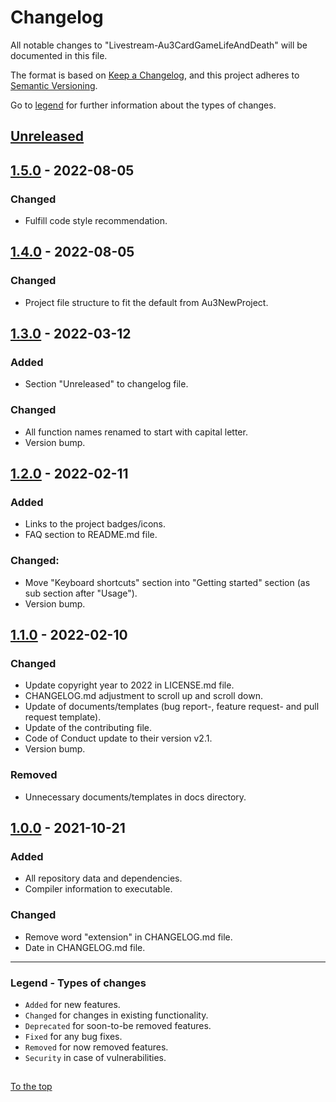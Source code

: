 #####

# Changelog

All notable changes to "Livestream-Au3CardGameLifeAndDeath" will be documented in this file.

The format is based on [Keep a Changelog](https://keepachangelog.com/en/1.0.0/),
and this project adheres to [Semantic Versioning](https://semver.org/spec/v2.0.0.html).

Go to [legend](#legend---types-of-changes) for further information about the types of changes.

## [Unreleased]

## [1.5.0] - 2022-08-05

### Changed

- Fulfill code style recommendation.

## [1.4.0] - 2022-08-05

### Changed

- Project file structure to fit the default from Au3NewProject.

## [1.3.0] - 2022-03-12

### Added

- Section "Unreleased" to changelog file.

### Changed

- All function names renamed to start with capital letter.
- Version bump.

## [1.2.0] - 2022-02-11

### Added

- Links to the project badges/icons.
- FAQ section to README.md file.

### Changed:

- Move "Keyboard shortcuts" section into "Getting started" section (as sub section after "Usage").
- Version bump.

## [1.1.0] - 2022-02-10

### Changed

- Update copyright year to 2022 in LICENSE.md file.
- CHANGELOG.md adjustment to scroll up and scroll down.
- Update of documents/templates (bug report-, feature request- and pull request template).
- Update of the contributing file.
- Code of Conduct update to their version v2.1.
- Version bump.

### Removed

- Unnecessary documents/templates in docs directory.

## [1.0.0] - 2021-10-21

### Added

- All repository data and dependencies.
- Compiler information to executable.

### Changed

- Remove word "extension" in CHANGELOG.md file.
- Date in CHANGELOG.md file.

[Unreleased]: https://github.com/Sven-Seyfert/Livestream-Au3CardGameLifeAndDeath/compare/v1.5.0...HEAD
[1.5.0]: https://github.com/Sven-Seyfert/Livestream-Au3CardGameLifeAndDeath/compare/v1.4.0...v1.5.0
[1.4.0]: https://github.com/Sven-Seyfert/Livestream-Au3CardGameLifeAndDeath/compare/v1.3.0...v1.4.0
[1.3.0]: https://github.com/Sven-Seyfert/Livestream-Au3CardGameLifeAndDeath/compare/v1.2.0...v1.3.0
[1.2.0]: https://github.com/Sven-Seyfert/Livestream-Au3CardGameLifeAndDeath/compare/v1.1.0...v1.2.0
[1.1.0]: https://github.com/Sven-Seyfert/Livestream-Au3CardGameLifeAndDeath/compare/v1.0.0...v1.1.0
[1.0.0]: https://github.com/Sven-Seyfert/Livestream-Au3CardGameLifeAndDeath/releases/tag/v1.0.0

---

### Legend - Types of changes

- `Added` for new features.
- `Changed` for changes in existing functionality.
- `Deprecated` for soon-to-be removed features.
- `Fixed` for any bug fixes.
- `Removed` for now removed features.
- `Security` in case of vulnerabilities.

##

[To the top](#)
